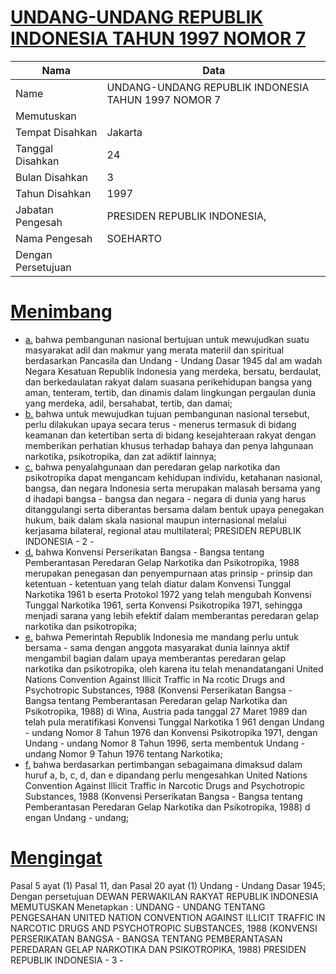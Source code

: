 # [UNDANG-UNDANG REPUBLIK INDONESIA TAHUN 1997 NOMOR 7](http://example.org/legal/document/uu/1997/7)

| Nama | Data |
| ------ | ----- |
|Name|UNDANG-UNDANG REPUBLIK INDONESIA TAHUN 1997 NOMOR 7|
|Memutuskan||
|Tempat Disahkan|Jakarta|
|Tanggal Disahkan|24|
|Bulan Disahkan|3|
|Tahun Disahkan|1997|
|Jabatan Pengesah|PRESIDEN REPUBLIK INDONESIA,|
|Nama Pengesah|SOEHARTO|
|Dengan Persetujuan||
# [Menimbang](http://example.org/legal/document/uu/1997/7/menimbang)

* [a.](http://example.org/legal/document/uu/1997/7/menimbang/point/a) bahwa pembangunan nasional bertujuan untuk mewujudkan suatu masyarakat adil dan makmur yang merata materiil dan spiritual berdasarkan Pancasila dan Undang - Undang Dasar 1945 dal am wadah Negara Kesatuan Republik Indonesia yang merdeka, bersatu, berdaulat, dan berkedaulatan rakyat dalam suasana perikehidupan bangsa yang aman, tenteram, tertib, dan dinamis dalam lingkungan pergaulan dunia yang merdeka, adil, bersahabat, tertib, dan damai;
* [b.](http://example.org/legal/document/uu/1997/7/menimbang/point/b) bahwa untuk mewujudkan tujuan pembangunan nasional tersebut, perlu dilakukan upaya secara terus - menerus termasuk di bidang keamanan dan ketertiban serta di bidang kesejahteraan rakyat dengan memberikan perhatian khusus terhadap bahaya dan penya lahgunaan narkotika, psikotropika, dan zat adiktif lainnya;
* [c.](http://example.org/legal/document/uu/1997/7/menimbang/point/c) bahwa penyalahgunaan dan peredaran gelap narkotika dan psikotropika dapat mengancam kehidupan individu, ketahanan nasional, bangsa, dan negara Indonesia serta merupakan malasah bersama yang d ihadapi bangsa - bangsa dan negara - negara di dunia yang harus ditanggulangi serta diberantas bersama dalam bentuk upaya penegakan hukum, baik dalam skala nasional maupun internasional melalui kerjasama bilateral, regional atau multilateral; PRESIDEN REPUBLIK INDONESIA - 2 -
* [d.](http://example.org/legal/document/uu/1997/7/menimbang/point/d) bahwa Konvensi Perserikatan Bangsa - Bangsa tentang Pemberantasan Peredaran Gelap Narkotika dan Psikotropika, 1988 merupakan penegasan dan penyempurnaan atas prinsip - prinsip dan ketentuan - ketentuan yang telah diatur dalam Konvensi Tunggal Narkotika 1961 b eserta Protokol 1972 yang telah mengubah Konvensi Tunggal Narkotika 1961, serta Konvensi Psikotropika 1971, sehingga menjadi sarana yang lebih efektif dalam memberantas peredaran gelap narkotika dan psikotropika;
* [e.](http://example.org/legal/document/uu/1997/7/menimbang/point/e) bahwa Pemerintah Republik Indonesia me mandang perlu untuk bersama - sama dengan anggota masyarakat dunia lainnya aktif mengambil bagian dalam upaya memberantas peredaran gelap narkotika dan psikotropika, oleh karena itu telah menandatangani United Nations Convention Against Illicit Traffic in Na rcotic Drugs and Psychotropic Substances, 1988 (Konvensi Perserikatan Bangsa - Bangsa tentang Pemberantasan Peredaran gelap Narkotika dan Psikotropika, 1988) di Wina, Austria pada tanggal 27 Maret 1989 dan telah pula meratifikasi Konvensi Tunggal Narkotika 1 961 dengan Undang - undang Nomor 8 Tahun 1976 dan Konvensi Psikotropika 1971, dengan Undang - undang Nomor 8 Tahun 1996, serta membentuk Undang - undang Nomor 9 Tahun 1976 tentang Narkotika;
* [f.](http://example.org/legal/document/uu/1997/7/menimbang/point/f) bahwa berdasarkan pertimbangan sebagaimana dimaksud dalam huruf a, b, c, d, dan e dipandang perlu mengesahkan United Nations Convention Against Illicit Traffic in Narcotic Drugs and Psychotropic Substances, 1988 (Konvensi Perserikatan Bangsa - Bangsa tentang Pemberantasan Peredaran Gelap Narkotika dan Psikotropika, 1988) d engan Undang - undang;
# [Mengingat](http://example.org/legal/document/uu/1997/7/mengingat)
Pasal 5 ayat (1) Pasal 11, dan Pasal 20 ayat (1) Undang - Undang Dasar 1945; Dengan persetujuan DEWAN PERWAKILAN RAKYAT REPUBLIK INDONESIA MEMUTUSKAN Menetapkan : UNDANG - UNDANG TENTANG PENGESAHAN UNITED NATION CONVENTION AGAINST ILLICIT TRAFFIC IN NARCOTIC DRUGS AND PSYCHOTROPIC SUBSTANCES, 1988 (KONVENSI PERSERIKATAN BANGSA - BANGSA TENTANG PEMBERANTASAN PEREDARAN GELAP NARKOTIKA DAN PSIKOTROPIKA, 1988) PRESIDEN REPUBLIK INDONESIA - 3 -